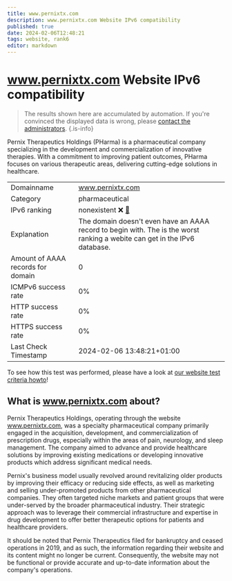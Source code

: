 ```yaml
---
title: www.pernixtx.com
description: www.pernixtx.com Website IPv6 compatibility
published: true
date: 2024-02-06T12:48:21
tags: website, rank6
editor: markdown
---
```


# www.pernixtx.com Website IPv6 compatibility

> The results shown here are accumulated by automation. If you're convinced the displayed data is wrong, please [contact the administrators](/howto/chat). 
{.is-info}

Pernix Therapeutics Holdings (PHarma) is a pharmaceutical company specializing in the development and commercialization of innovative therapies. With a commitment to improving patient outcomes, PHarma focuses on various therapeutic areas, delivering cutting-edge solutions in healthcare.


|   |   |
| - | - |
| Domainname | www.pernixtx.com
| Category | pharmaceutical |
| IPv6 ranking | nonexistent :x: [🔗](/howto/ranking) |
| Explanation | The domain doesn't even have an AAAA record to begin with. The is the worst ranking a webite can get in the IPv6 database. |
| Amount of AAAA records for domain | 0 |
| ICMPv6 success rate | 0%|
| HTTP success rate | 0% |
| HTTPS success rate | 0% |
| Last Check Timestamp | 2024-02-06 13:48:21+01:00 |

To see how this test was performed, please have a look at [our website test criteria howto](/howto/testcriteria/website)!


## What is www.pernixtx.com about?
Pernix Therapeutics Holdings, operating through the website www.pernixtx.com, was a specialty pharmaceutical company primarily engaged in the acquisition, development, and commercialization of prescription drugs, especially within the areas of pain, neurology, and sleep management. The company aimed to advance and provide healthcare solutions by improving existing medications or developing innovative products which address significant medical needs.

Pernix's business model usually revolved around revitalizing older products by improving their efficacy or reducing side effects, as well as marketing and selling under-promoted products from other pharmaceutical companies. They often targeted niche markets and patient groups that were under-served by the broader pharmaceutical industry. Their strategic approach was to leverage their commercial infrastructure and expertise in drug development to offer better therapeutic options for patients and healthcare providers.

It should be noted that Pernix Therapeutics filed for bankruptcy and ceased operations in 2019, and as such, the information regarding their website and its content might no longer be current. Consequently, the website may not be functional or provide accurate and up-to-date information about the company's operations.


